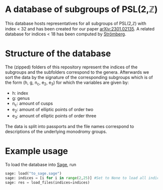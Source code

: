 # A database of subgroups of PSL(2,ℤ)
This database hosts representatives for all subgroups of PSL(2,ℤ) with index < 32 and has been created for our paper [arXiv:2301.02135](https://arxiv.org/abs/2301.02135). A related database for indices < 18 has been computed by [Strömberg](https://github.com/fredstro/noncongruence).

# Structure of the database
The (zipped) folders of this repository represent the indices of the subgroups and the subfolders correspond to the genera. Afterwards we sort the data by the signature of the
corresponding subgroups which is of the form (h, g, n<sub>c</sub>, e<sub>2</sub>, e<sub>3</sub>) for which the variables are given by:
- h: index
- g: genus
- n<sub>c</sub>: amount of cusps
- e<sub>2</sub>: amount of elliptic points of order two
- e<sub>3</sub>: amount of elliptic points of order three

The data is split into passports and the file names correspond to descriptions of the underlying monodromy groups.

# Example usage
To load the database into [Sage](https://www.sagemath.org/), run
```python
sage: load("to_sage.sage")
sage: indices = [i for i in range(2,25)] #Set to None to load all indices, which takes however significant amounts of memory
sage: res = load_files(indices=indices)
```
